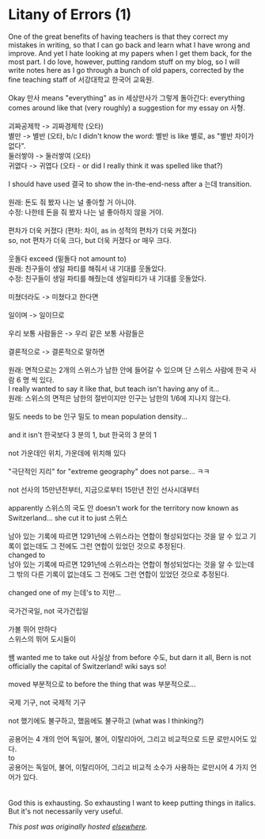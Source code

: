 # Litany of Errors (1)

<p>One of the great benefits of having teachers is that they correct my mistakes in writing, so that I can go back and learn what I have wrong and improve. And yet I hate looking at my papers when I get them back, for the most part. I do love, however, putting random stuff on my blog, so I will write notes here as I go through a bunch of old papers, corrected by the fine teaching staff of 서강대학교 한국어 교육원.<br><br>Okay 만사 means "everything" as in 세상만사가 그렇게 돌아간다: everything comes around like that (very roughly) a suggestion for my essay on 사형.<br><br>괴짜공제학 -&gt; 괴짜경제학 (오타)<br>별만 -&gt; 별반 (오타, b/c I didn't know the word: 별반 is like 별로, as "별반 차이가 없다".<br>둘러쌓야 -&gt; 둘러쌓여 (오타)<br>귀엾다 -&gt; 귀엽다 (오타 - or did I really think it was spelled like that?)<br><br>I should have used 결국 to show the in-the-end-ness after a 는데 transition.<br><br>원래: 돈도 줘 봤자 나는 널 좋아할 거 아니야.<br>수정: 나한테 돈을 줘 봤자 나는 널 좋아하지 않을 거야.<br><br>편차가 더욱 커졌다 (편차: 차이, as in 성적의 편차가 더욱 커졌다)<br>so, not 편차가 더욱 크다, but 더욱 커졌다 or 매우 크다.<br><br>웃돌다 exceed (밑돌다 not amount to)<br>원래: 친구들이 생일 파티를 해줘서 내 기대를 웃돌았다.<br>수정: 친구들이 생일 파티를 해줬는데 생일파티가 내 기대를 웃돌았다.<br><br>미쳤더라도 -&gt; 미쳤다고 한다면<br><br>일이며 -&gt; 일이므로<br><br>우리 보통 사람들은 -&gt; 우리 같은 보통 사람들은<br><br>결론적으로 -&gt; 결론적으로 말하면<br><br>원래: 면적으로는 2개의 스위스가 남한 안에 들어갈 수 있으며 단 스위스 사람에 한국 사람 6 명 씩 있다.<br>I really wanted to say it like that, but teach isn't having any of it...<br>원래: 스위스의 면적은 남한의 절반이지만 인구는 남한의 1/6에 지나지 않는다.<br><br>밀도 needs to be 인구 밀도 to mean population density...<br><br>and it isn't 한국보다 3 분의 1, but 한국의 3 분의 1<br><br>not 가운데인 위치, 가운데에 위치해 있다<br><br>"극단적인 지리" for "extreme geography" does not parse... ㅋㅋ<br><br>not 선사의 15만년전부터, 지금으로부터 15만년 전인 선사시대부터<br><br>apparently 스위스의 국도 안 doesn't work for the territory now known as Switzerland... she cut it to just 스위스<br><br>남아 있는 기록에 따르면 1291년에 스위스라는 연합이 형성되었다는 것을 알 수 있고 기록이 없는데도 그 전에도 그런 연합이 있었던 것으로 추정된다.<br>changed to<br>남아 있는 기록에 따르면 1291년에 스위스라는 연합이 형성되었다는 것을 알 수 있는데 그 밖의 다른 기록이 없는데도 그 전에도 그런 연합이 있었던 것으로 추정된다.<br><br>changed one of my 는데's to 지만...<br><br>국가건국일, not 국가건립일<br><br>가볼 뛰어 만하다<br>스위스의 뛰어 도시들이<br><br>쌤 wanted me to take out 사실상 from before 수도, but darn it all, Bern is not officially the capital of Switzerland! wiki says so!<br><br>moved 부분적으로 to before the thing that was 부분적으로...<br><br>국제 기구, not 국제적 기구<br><br>not 했기에도 불구하고, 했음에도 불구하고 (what was I thinking?)<br><br>공용어는 4 개의 언어 독일어, 불어, 이탈리아어, 그리고 비교적으로 드문 로만시어도 있다.<br>to<br>공용어는 독일어, 불어, 이탈리아어, 그리고 비교적 소수가 사용하는 로만시어 4 가지 언어가 있다.<br><br><br>God this is exhausting. So exhausting I want to keep putting things in italics. But it's not necessarily very useful.</p>


*This post was originally hosted [elsewhere](http://planspace.blogspot.com/2011/05/litany-of-errors-1.html).*
